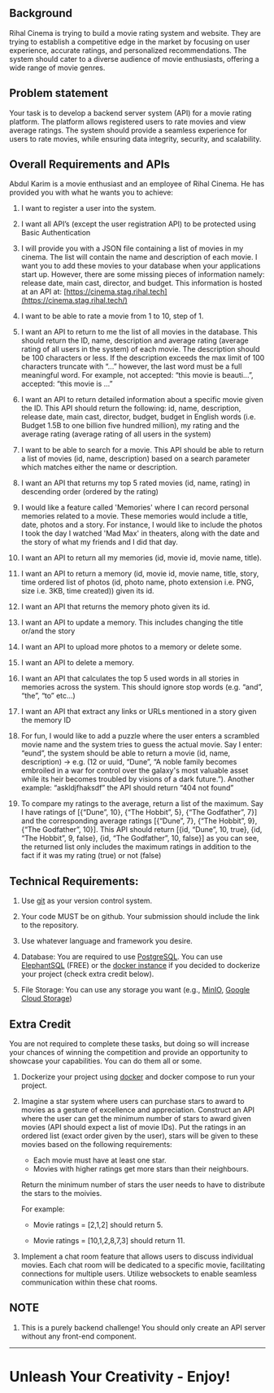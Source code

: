 ## Background

Rihal Cinema is trying to build a movie rating system and website. They are trying to establish a competitive edge in the market by focusing on user experience, accurate ratings, and personalized recommendations. The system should cater to a diverse audience of movie enthusiasts, offering a wide range of movie genres. 

## Problem statement 
Your task is to develop a backend server system (API) for a movie rating platform. The platform allows registered users to rate movies and view average ratings. The system should provide a seamless experience for users to rate movies, while ensuring data integrity, security, and scalability. 
 
## Overall Requirements and APIs 

Abdul Karim is a movie enthusiast and an employee of Rihal Cinema. He has provided you with what he wants you to achieve: 

1.  I want to register a user into the system.
    

2.  I want all API’s (except the user registration API) to be protected using Basic Authentication
    

3.  I will provide you with a JSON file containing a list of movies in my cinema. The list will contain the name and description of each movie. I want you to add these movies to your database when your applications start up. However, there are some missing pieces of information namely: release date, main cast, director, and budget. This information is hosted at an API at: [https://cinema.stag.rihal.tech](https://cinema.stag.rihal.tech/)  
    

4.  I want to be able to rate a movie from 1 to 10, step of 1.
    

5.  I want an API to return to me the list of all movies in the database. This should return the ID, name, description and average rating (average rating of all users in the system) of each movie. The description should be 100 characters or less. If the description exceeds the max limit of 100 characters truncate with “...” however, the last word must be a full meaningful word. For example, not accepted: “this movie is beauti...”, accepted: “this movie is ...”
    

6.  I want an API to return detailed information about a specific movie given the ID. This API should return the following: id, name, description, release date, main cast, director, budget, budget in English words (i.e. Budget 1.5B to one billion five hundred million), my rating and the average rating (average rating of all users in the system)
    

7.  I want to be able to search for a movie. This API should be able to return a list of movies (id, name, description) based on a search parameter which matches either the name or description.
    

8.  I want an API that returns my top 5 rated movies (id, name, rating) in descending order (ordered by the rating)
    

9.  I would like a feature called 'Memories' where I can record personal memories related to a movie. These memories would include a title, date,  photos and a story. For instance, I would like to include the photos I took the day I watched 'Mad Max' in theaters, along with the date and the story of what my friends and I did that day.
    

10.  I want an API to return all my memories (id,  movie id, movie name, title).
    

11.  I want an API to return a memory (id, movie id, movie name, title, story, time ordered list of photos  (id, photo name, photo extension  i.e. PNG, size  i.e. 3KB, time created)) given its id.
    

12.  I want an API that returns the memory photo given its id.
    

13.  I want an API to update a memory. This includes changing the title or/and the story
    

14.  I want an API to upload more photos to a memory or delete some.
    

15.  I want an API to delete a memory.
    

16.  I want an API that calculates  the top 5 used words in all stories in memories across the system. This should ignore stop words (e.g. “and”, “the”, “to” etc...)
    

17.  I want an API that extract any links or URLs mentioned in a story given the memory ID
    

18.  For fun, I would like to add a puzzle where the user enters a scrambled movie name and the system tries to guess the actual movie. Say I enter: “eund”, the system should be able to return a movie (id, name, description) -> e.g. (12 or uuid, “Dune”, “A noble family becomes embroiled in a war for control over the galaxy's most valuable asset while its heir becomes troubled by visions of a dark future.”). Another example: “askldjfhaksdf” the API should return “404 not found”
    

19.  To compare my ratings to the average, return a list of the maximum. Say I have ratings of [{“Dune”, 10}, {“The Hobbit”, 5}, {“The Godfather”, 7}] and the corresponding average ratings [{“Dune”, 7}, {“The Hobbit”, 9}, {“The Godfather”, 10}]. This API should return [{id, “Dune”, 10, true}, {id, “The Hobbit”, 9, false}, {id, “The Godfather”, 10, false}] as you can see, the returned list only includes the maximum ratings in addition to the fact if it was my rating (true) or not (false)

## Technical Requirements: 

1) Use [git](https://git-scm.com/) as your version control system. 

2) Your code MUST be on github. Your submission should include the link to the repository. 

3) Use whatever language and framework you desire. 

4) Database: You are required to use [PostgreSQL](https://www.postgresql.org/). You can use [ElephantSQL](https://www.elephantsql.com/) (FREE) or the [docker instance](https://hub.docker.com/_/postgres) if you decided to dockerize your project (check extra credit below). 

5) File Storage: You can use any storage you want (e.g., [MinIO](https://min.io/), [Google Cloud Storage](https://cloud.google.com/storage))  

## Extra Credit


You are not required to complete these tasks, but doing so will increase your chances of winning the competition and provide an opportunity to showcase your capabilities. You can do them all or some.

1.  Dockerize your project using [docker](https://www.docker.com/) and docker compose to run your project.
    

2.  Imagine a star system where users can purchase stars to award to movies as a gesture of excellence and appreciation. Construct an API where the user can get  the minimum number of stars to award given movies (API should expect a list of movie IDs). Put the ratings in an ordered list (exact order given by the user), stars will be given to these movies based on the following requirements:
    * Each movie must have at least one star.
    * Movies with higher ratings get more stars than their neighbours.

	 Return the minimum number of stars the user needs to have to distribute the stars to the moivies.

	For example:

	* Movie ratings = [2,1,2]  should return 5.

	* Movie ratings = [10,1,2,8,7,3] should return 11.
3. Implement a chat room feature that allows users to discuss individual movies. Each chat room will be dedicated to a specific movie, facilitating connections for multiple users. Utilize websockets to enable seamless communication within these chat rooms.
## NOTE 
1) This is a purely backend challenge! You should only create an API server without any front-end component.  


***
# Unleash Your Creativity - Enjoy! 
 
